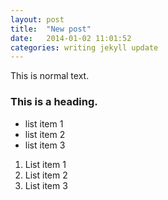 ```yaml
---
layout: post
title:  "New post"
date:   2014-01-02 11:01:52
categories: writing jekyll update
---
```


This is normal text.

### This is a heading.

- list item 1
- list item 2
- list item 3

1. List item 1
2. List item 2
3. List item 3

